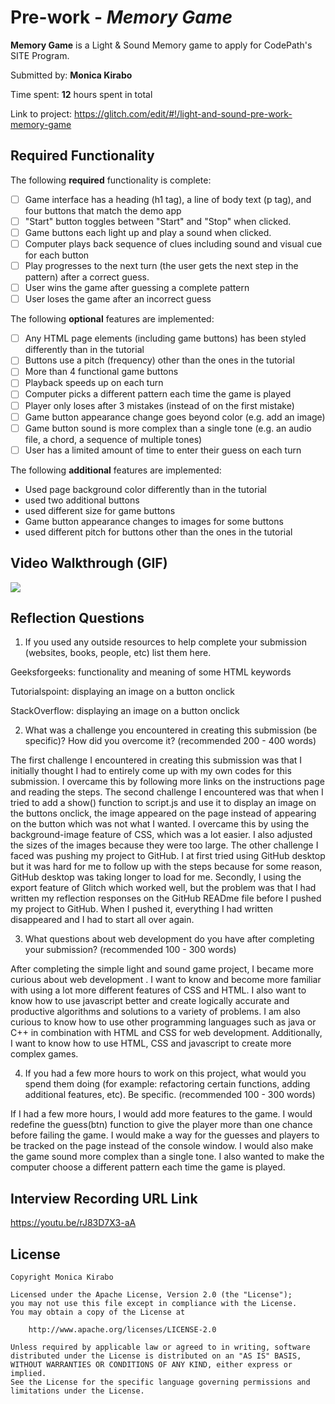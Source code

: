 # Pre-work - *Memory Game*

**Memory Game** is a Light & Sound Memory game to apply for CodePath's SITE Program. 

Submitted by: **Monica Kirabo**

Time spent: **12** hours spent in total

Link to project: https://glitch.com/edit/#!/light-and-sound-pre-work-memory-game
## Required Functionality

The following **required** functionality is complete:

* [ ] Game interface has a heading (h1 tag), a line of body text (p tag), and four buttons that match the demo app
* [ ] "Start" button toggles between "Start" and "Stop" when clicked. 
* [ ] Game buttons each light up and play a sound when clicked. 
* [ ] Computer plays back sequence of clues including sound and visual cue for each button
* [ ] Play progresses to the next turn (the user gets the next step in the pattern) after a correct guess. 
* [ ] User wins the game after guessing a complete pattern
* [ ] User loses the game after an incorrect guess

The following **optional** features are implemented:

* [ ] Any HTML page elements (including game buttons) has been styled differently than in the tutorial
* [ ] Buttons use a pitch (frequency) other than the ones in the tutorial
* [ ] More than 4 functional game buttons
* [ ] Playback speeds up on each turn
* [ ] Computer picks a different pattern each time the game is played
* [ ] Player only loses after 3 mistakes (instead of on the first mistake)
* [ ] Game button appearance change goes beyond color (e.g. add an image)
* [ ] Game button sound is more complex than a single tone (e.g. an audio file, a chord, a sequence of multiple tones)
* [ ] User has a limited amount of time to enter their guess on each turn

The following **additional** features are implemented:

- Used page background color differently than in the tutorial
- used two additional buttons
- used different size for game buttons
- Game button appearance changes to images for some buttons
- used different pitch for buttons other than the ones in the tutorial

## Video Walkthrough (GIF)

![](prework.gif)

## Reflection Questions
1. If you used any outside resources to help complete your submission (websites, books, people, etc) list them here.
 
Geeksforgeeks: functionality and meaning of some HTML keywords

Tutorialspoint: displaying an image on a button onclick

StackOverflow: displaying an image on a button onclick

2. What was a challenge you encountered in creating this submission (be specific)? How did you overcome it? (recommended 200 - 400 words) 

The first challenge I encountered in creating this submission was that I initially thought I had to entirely come up with my own codes for this submission. I overcame this by following more links on the instructions page and reading the steps.  The second challenge I encountered was that when I tried to add a show() function to script.js and use it to display an image on the buttons onclick, the image appeared on the page instead of appearing on the button which was not what I wanted. I overcame this by using the background-image feature of CSS, which was a lot easier. I also adjusted the sizes of the images because they were too large. The other challenge I faced was pushing my project to GitHub. I at first tried using GitHub desktop but it was hard for me to follow up with the steps because for some reason, GitHub desktop was taking longer to load for me.  Secondly, I using the export feature of Glitch which worked well, but the problem was that I had written my reflection responses on the GitHub READme file before I pushed my project to GitHub. When I pushed it, everything I had written disappeared and I had to start all over again. 

3. What questions about web development do you have after completing your submission? (recommended 100 - 300 words) 

After completing the simple light and sound game project, I became more curious about web development . I want to know and become more familiar with using a lot more different features of CSS and HTML. I also want to know how to use javascript better and create logically accurate and productive algorithms and solutions to a variety of problems. I am also curious to know how to use other programming languages such as java or C++ in combination with HTML and CSS for web development. Additionally, I want to know how to use HTML, CSS and javascript  to create more complex games. 


4. If you had a few more hours to work on this project, what would you spend them doing (for example: refactoring certain functions, adding additional features, etc). Be specific. (recommended 100 - 300 words) 

If I had a few more hours, I would add more features to the game. I would redefine the guess(btn) function to give the player more than one chance before failing the game.  I would make a way for the guesses and players to be tracked on the page instead of the console window. I would also make the game sound more complex than a single tone. I also wanted to make the computer choose a different pattern each time the game is played.



## Interview Recording URL Link

https://youtu.be/rJ83D7X3-aA


## License

    Copyright Monica Kirabo

    Licensed under the Apache License, Version 2.0 (the "License");
    you may not use this file except in compliance with the License.
    You may obtain a copy of the License at

        http://www.apache.org/licenses/LICENSE-2.0

    Unless required by applicable law or agreed to in writing, software
    distributed under the License is distributed on an "AS IS" BASIS,
    WITHOUT WARRANTIES OR CONDITIONS OF ANY KIND, either express or implied.
    See the License for the specific language governing permissions and
    limitations under the License.
